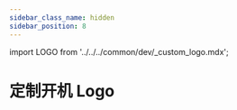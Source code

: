```yaml
---
sidebar_class_name: hidden
sidebar_position: 8
---
```


import LOGO from '../../../common/dev/\_custom_logo.mdx';

# 定制开机 Logo

<LOGO uboot_develop="../u-boot" product="Radxa ROCK 3B" rsetup_path="../radxa-os/rsetup#update-bootloader" />
